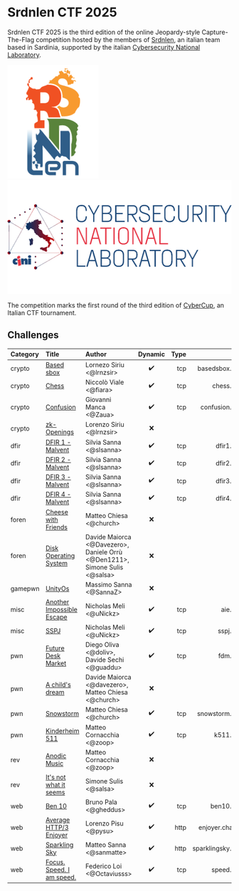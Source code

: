 # Srdnlen CTF 2025

Srdnlen CTF 2025 is the third edition of the online Jeopardy-style Capture-The-Flag competition hosted by the members of [Srdnlen](https://srdnlen.it/), an italian team based in Sardinia, supported by the italian [Cybersecurity National Laboratory](https://cybersecnatlab.it/).

<p float="left">
  <a href="https://srdnlen.it/">
  <img src="images/srdnlen-logo.png" height="256" />
  </a> <a href="https://cybersecnatlab.it">
  <img src="images/cybersecnatlab-logo.png" height="256" /> 
  </a>
</p>

The competition marks the first round of the third edition of [CyberCup](https://cybercup.it), an Italian CTF tournament.


## Challenges

| Category | Title                                                       | Author                                                                     | Dynamic            | Type  | Url                            | Port  |
| :------- | :---------------------------------------------------------- | :------------------------------------------------------------------------- | :----------------: | ----: | -----------------------------: | :---: |
| crypto   | [Based sbox](crypto_Based-sbox)                             | Lornezo Siriu <@lrnzsir>                                                   | :heavy_check_mark: | tcp   | basedsbox.challs.srdnlen.it    | 46173 |
| crypto   | [Chess](crypto_Chess)                                       | Niccolò Viale <@fiara>                                                      | :heavy_check_mark: | tcp   | chess.challs.srdnlen.it        | 4012  |
| crypto   | [Confusion](crypto_Confusion)                               | Giovanni Manca <@Zaua>                                                       | :heavy_check_mark: | tcp   | confusion.challs.srdnlen.it    | 1338  |
| crypto   | [zk-Openings](crypto_zk-openings)                           | Lorenzo Siriu <@lrnzsir>                                                   | :x:                |       |                                |       |
| dfir     | [DFIR 1 - Malvent](dfir_1_Malvent)                          | Silvia Sanna <@slsanna>                                                    | :heavy_check_mark: | tcp   | dfir1.challs.srdnlen.it        | 1984  |
| dfir     | [DFIR 2 - Malvent](dfir_2_Malnet)                           | Silvia Sanna <@slsanna>                                                    | :heavy_check_mark: | tcp   | dfir2.challs.srdnlen.it        | 1985  |
| dfir     | [DFIR 3 - Malvent](dfir_3_RAMsomwhere)                      | Silvia Sanna <@slsanna>                                                    | :heavy_check_mark: | tcp   | dfir3.challs.srdnlen.it        | 1986  |
| dfir     | [DFIR 4 - Malvent](dfir_4_MalThrInt)                        | Silvia Sanna <@slsanna>                                                    | :heavy_check_mark: | tcp   | dfir4.challs.srdnlen.it        | 1987  |
| foren    | [Cheese with Friends](foren_Cheese_with_Friends)            | Matteo Chiesa <@church>                                                    | :x:                |       |                                |       |
| foren    | [Disk Operating System](foren_DiskOperatingSystem)          | Davide Maiorca <@Davezero>, Daniele Orrù <@Den1211>, Simone Sulis <@salsa> | :x:                |       |                                |       |
| gamepwn  | [UnityOs](gamePwn_UnityOs)                                  | Massimo Sanna <@SannaZ>                                                    | :x:                |       |                                |       |
| misc     | [Another Impossible Escape](misc_Another_Impossible_Escape) | Nicholas Meli <@uNickz>                                                    | :heavy_check_mark: | tcp   | aie.challs.srdnlen.it          | 3434  |
| misc     | [SSPJ](misc_SSPJ)                                           | Nicholas Meli <@uNickz>                                                    | :heavy_check_mark: | tcp   | sspj.challs.srdnlen.it         | 1717  |
| pwn      | [Future Desk Market](cryptopwn_FDM)                         | Diego Oliva <@doliv>, Davide Sechi <@guaddu>                               | :heavy_check_mark: | tcp   | fdm.challs.srdnlen.it          | 2025  |
| pwn      | [A child's dream](pwn_A_childs_dream)                       | Davide Maiorca <@davezero>, Matteo Chiesa <@church>                        | :x:                |       |                                |       |
| pwn      | [Snowstorm](pwn_Snowstorm)                                  | Matteo Chiesa <@church>                                                    | :heavy_check_mark: | tcp   | snowstorm.challs.srdnlen.it    | 1089  |
| pwn      | [Kinderheim 511](pwn_kinderheim_511)                        | Matteo Cornacchia <@zoop>                                                       | :heavy_check_mark: | tcp   | k511.challs.srdnlen.it         | 1660  |
| rev      | [Anodic Music](rev_anodic_music)                            | Matteo Cornacchia <@zoop>                                                       | :x:                |       |                                |       |
| rev      | [It's not what it seems](rev_itsnotwhatitseems)             | Simone Sulis <@salsa>                                                      | :x:                |       |                                |       |
| web      | [Ben 10](web_Ben10)                                         | Bruno Pala <@gheddus>                                                    | :heavy_check_mark: | tcp   | ben10.challs.srdnlen.it        | 80    |
| web      | [Average HTTP/3 Enjoyer](web_averageHTTP3enjoyer)           | Lorenzo Pisu <@pysu>                                                       | :heavy_check_mark: | http  | enjoyer.challs.ctf.srdnlen.it  | 80    |
| web      | [Sparkling Sky](web_sparklingsky)                           | Matteo Sanna <@sanmatte>                                                   | :heavy_check_mark: | http  | sparklingsky.challs.srdnlen.it | 80    |
| web      | [Focus. Speed. I am speed.](web_speed)                      | Federico Loi <@Octaviusss>                                                 | :heavy_check_mark: | tcp   | speed.challs.srdnlen.it        | 80    |

